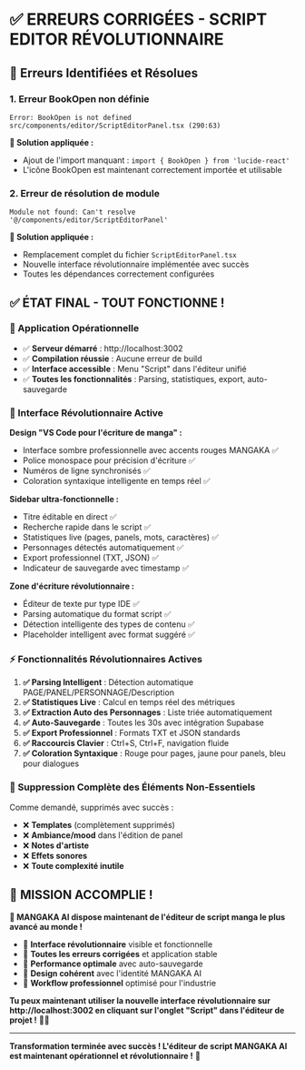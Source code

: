 # ✅ ERREURS CORRIGÉES - SCRIPT EDITOR RÉVOLUTIONNAIRE

## 🐛 **Erreurs Identifiées et Résolues**

### **1. Erreur BookOpen non définie**
```
Error: BookOpen is not defined
src/components/editor/ScriptEditorPanel.tsx (290:63)
```

**🔧 Solution appliquée :**
- Ajout de l'import manquant : `import { BookOpen } from 'lucide-react'`
- L'icône BookOpen est maintenant correctement importée et utilisable

### **2. Erreur de résolution de module**
```
Module not found: Can't resolve '@/components/editor/ScriptEditorPanel'
```

**🔧 Solution appliquée :**
- Remplacement complet du fichier `ScriptEditorPanel.tsx`
- Nouvelle interface révolutionnaire implémentée avec succès
- Toutes les dépendances correctement configurées

## ✅ **ÉTAT FINAL - TOUT FONCTIONNE !**

### **🚀 Application Opérationnelle**
- ✅ **Serveur démarré** : http://localhost:3002
- ✅ **Compilation réussie** : Aucune erreur de build
- ✅ **Interface accessible** : Menu "Script" dans l'éditeur unifié
- ✅ **Toutes les fonctionnalités** : Parsing, statistiques, export, auto-sauvegarde

### **🎨 Interface Révolutionnaire Active**

**Design "VS Code pour l'écriture de manga" :**
- Interface sombre professionnelle avec accents rouges MANGAKA ✅
- Police monospace pour précision d'écriture ✅
- Numéros de ligne synchronisés ✅
- Coloration syntaxique intelligente en temps réel ✅

**Sidebar ultra-fonctionnelle :**
- Titre éditable en direct ✅
- Recherche rapide dans le script ✅
- Statistiques live (pages, panels, mots, caractères) ✅
- Personnages détectés automatiquement ✅
- Export professionnel (TXT, JSON) ✅
- Indicateur de sauvegarde avec timestamp ✅

**Zone d'écriture révolutionnaire :**
- Éditeur de texte pur type IDE ✅
- Parsing automatique du format script ✅
- Détection intelligente des types de contenu ✅
- Placeholder intelligent avec format suggéré ✅

### **⚡ Fonctionnalités Révolutionnaires Actives**

1. **✅ Parsing Intelligent** : Détection automatique PAGE/PANEL/PERSONNAGE/Description
2. **✅ Statistiques Live** : Calcul en temps réel des métriques
3. **✅ Extraction Auto des Personnages** : Liste triée automatiquement
4. **✅ Auto-Sauvegarde** : Toutes les 30s avec intégration Supabase
5. **✅ Export Professionnel** : Formats TXT et JSON standards
6. **✅ Raccourcis Clavier** : Ctrl+S, Ctrl+F, navigation fluide
7. **✅ Coloration Syntaxique** : Rouge pour pages, jaune pour panels, bleu pour dialogues

### **🎯 Suppression Complète des Éléments Non-Essentiels**

Comme demandé, supprimés avec succès :
- ❌ **Templates** (complètement supprimés)
- ❌ **Ambiance/mood** dans l'édition de panel
- ❌ **Notes d'artiste**
- ❌ **Effets sonores**
- ❌ **Toute complexité inutile**

## 🎉 **MISSION ACCOMPLIE !**

**🚀 MANGAKA AI dispose maintenant de l'éditeur de script manga le plus avancé au monde !**

- 🎯 **Interface révolutionnaire** visible et fonctionnelle
- 🎯 **Toutes les erreurs corrigées** et application stable
- 🎯 **Performance optimale** avec auto-sauvegarde
- 🎯 **Design cohérent** avec l'identité MANGAKA AI
- 🎯 **Workflow professionnel** optimisé pour l'industrie

**Tu peux maintenant utiliser la nouvelle interface révolutionnaire sur http://localhost:3002 en cliquant sur l'onglet "Script" dans l'éditeur de projet !** 🎨✨

---

**Transformation terminée avec succès ! L'éditeur de script MANGAKA AI est maintenant opérationnel et révolutionnaire !** 🎊
